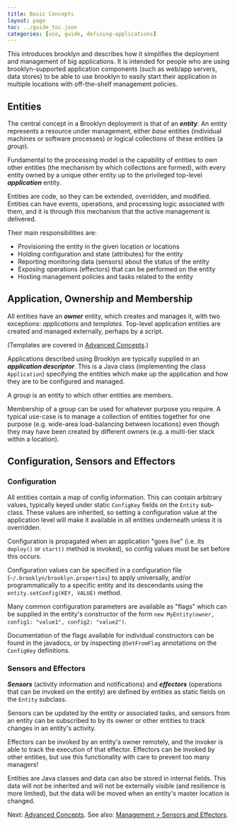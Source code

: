 ```yaml
---
title: Basic Concepts
layout: page
toc: ../guide_toc.json
categories: [use, guide, defining-applications]
---
```


This introduces brooklyn and describes how it simplifies the deployment and management of big applications. It is
intended for people who are using brooklyn-supported application components (such as web/app servers, data stores)
to be able to use brooklyn to easily start their application in multiple locations with off-the-shelf management
policies.

Entities
--------

The central concept in a Brooklyn deployment is that of an ***entity***. An entity represents a resource under management, either *base* entities (individual machines or software processes) or logical collections of these entities (a *group*).

Fundamental to the processing model is the capability of entities to *own* other entities (the mechanism by which collections are formed), with every entity owned by a unique other entity up to the privileged top-level ***application*** entity.

Entities are code, so they can be extended, overridden, and modified. Entities can have events, operations, and processing logic associated with them, and it is through this mechanism that the active management is delivered.
<!---
TODO: Clarify "Their" in following statement.
-->

Their main responsibilities are:

- Provisioning the entity in the given location or locations
- Holding configuration and state (attributes) for the entity
- Reporting monitoring data (sensors) about the status of the entity
- Exposing operations (effectors) that can be performed on the entity
- Hosting management policies and tasks related to the entity

Application, Ownership and Membership
-------------------------------------

All entities have an ***owner*** entity, which creates and manages it, with two exceptions: *applications* and *templates*. Top-level application entities are created and managed externally, perhaps by a script.

(Templates are covered in [Advanced Concepts]({{site.url}}/use/guide/defining-applications/advanced-concepts.html).)

Applications described using Brooklyn are typically supplied in an ***application descriptor***. This is a Java class (implementing the class ``Application``) specifying the entities which make up the application and how they are to be configured and managed.


A *group* is an entity to which other entities are members.

Membership of a group can be used for whatever purpose you require. A typical use-case is to manage a collection of entities together for one purpose (e.g. wide-area load-balancing between locations) even though they may have been
created by different owners (e.g. a multi-tier stack within a location).

Configuration, Sensors and Effectors
------------------------------------

### Configuration

All entities contain a map of config information. This can contain arbitrary values, typically keyed under static ``ConfigKey`` fields on the ``Entity`` sub-class. These values are inherited, so setting a configuration value at the
application level will make it available in all entities underneath unless it is overridden.

Configuration is propagated when an application "goes live" (i.e. its ``deploy()`` or ``start()`` method is invoked), so config values must be set before this occurs. 

Configuration values can be specified in a configuration file (``~/.brooklyn/brooklyn.properties``)
to apply universally, and/or programmatically to a specific entity and its descendants using the ``entity.setConfig(KEY, VALUE)``
method.

Many common configuration parameters are available as "flags" which can be supplied in the entity's constructor of the form ``new MyEntity(owner, config1: "value1", config2: "value2")``. 

Documentation of the flags available for individual constructors can be found in the javadocs, or by inspecting ``@SetFromFlag`` annotations on the ``ConfigKey`` definitions. 

### Sensors and Effectors

***Sensors*** (activity information and notifications) and ***effectors*** (operations that can be invoked on the entity) are defined by entities as static fields on the ``Entity`` subclass.

Sensors can be updated by the entity or associated tasks, and sensors from an entity can be subscribed to by its owner or other entities to track changes in an entity's activity.

Effectors can be invoked by an entity's owner remotely, and the invoker is able to track the execution of that effector. Effectors can be invoked by other entities, but use this functionality with care to prevent too many managers!

Entities are Java classes and data can also be stored in internal fields.
This data will not be inherited and will not be externally visible (and resilience is more limited), but the data will be moved when an entity's master location is changed.

Next: [Advanced Concepts]({{site.url}}/use/guide/defining-applications/advanced-concepts.html).
See also: [Management > Sensors and Effectors]({{site.url}}/use/guide/management/index.html#sensors-and-effectors).

